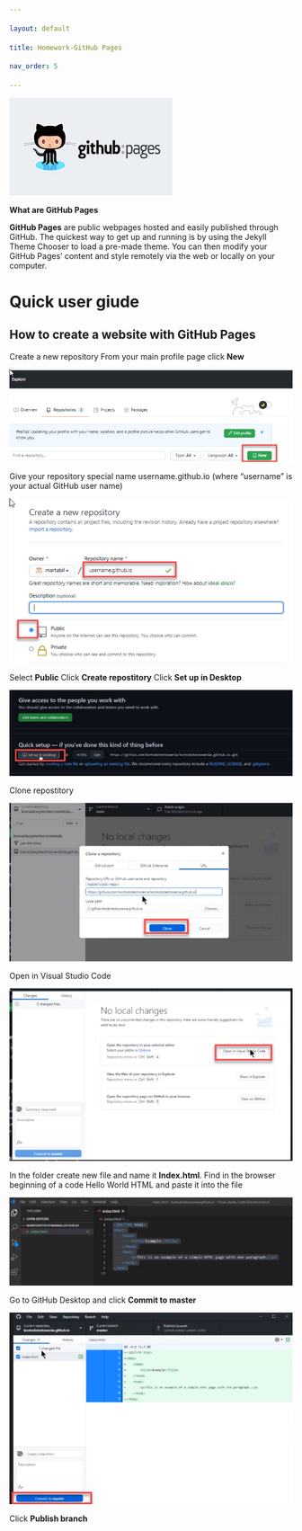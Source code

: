 ```yaml
---

layout: default

title: Homework-GitHub Pages

nav_order: 5

---
```


![githubpages](./images/githubpages.jpg)

**What are GitHub Pages**

**GitHub Pages** are public webpages hosted and easily published through GitHub. The quickest way to get up and running is by using the Jekyll Theme Chooser to load a pre-made theme. You can then modify your GitHub Pages’ content and style remotely via the web or locally on your computer.

**Quick user giude**
===

## How to create a website with GitHub Pages

Create a new repository
From your main profile page click **New** 

![gitpagesnew](./images/gitpagesnew.png)

Give your repository special name username.github.io (where “username” is your actual GitHub user name)
   
![gitpagesio](./images/gitpagesio.png)

Select **Public**
Click **Create repostitory**
Click **Set up in Desktop**
   
![gitpagessetup](./images/gitpagessetup.png)

Clone repostitory

![gitpagesclone](./images/gitpagesclone.png)

Open in Visual Studio Code

![gitpagesvsc](./images/gitpagesvsc.png)

In the  folder create new file and name it **Index.html**. Find in the browser beginning of a code Hello World HTML and paste it into the file

![gitpagesindex](./images/gitpagesindex.png) 

Go to GitHub Desktop and click **Commit to master**

![gitpagescommit](./images/gitpagescommit.png)

Click **Publish branch** 

